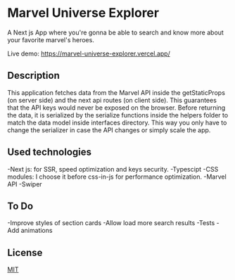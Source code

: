 # Marvel Universe Explorer

A Next js App where you're gonna be able to search and know more about your favorite marvel's heroes.

Live demo: https://marvel-universe-explorer.vercel.app/

## Description
This application fetches data from the Marvel API inside the getStaticProps (on server side) and the next api routes (on client side). This guarantees that the API keys would never be exposed on the browser. Before returning the data, it is serialized by the serialize functions inside the helpers folder to match the data model inside interfaces directory. This way you only have to change the serializer in case the API changes or simply scale the app.

## Used technologies
-Next js: for SSR, speed optimization and keys security.
-Typescipt
-CSS modules: I choose it before css-in-js for performance optimization.
-Marvel API
-Swiper


## To Do
-Improve styles of section cards
-Allow load more search results
-Tests
-Add animations


## License
[MIT](https://choosealicense.com/licenses/mit/)